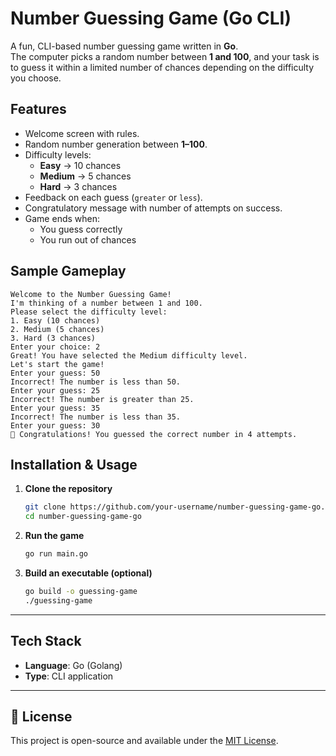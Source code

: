 # Number Guessing Game (Go CLI)

A fun, CLI-based number guessing game written in **Go**.  
The computer picks a random number between **1 and 100**, and your task is to guess it within a limited number of chances depending on the difficulty you choose.

## Features
- Welcome screen with rules.
- Random number generation between **1–100**.
- Difficulty levels:
  - **Easy** → 10 chances  
  - **Medium** → 5 chances  
  - **Hard** → 3 chances  
- Feedback on each guess (`greater` or `less`).
- Congratulatory message with number of attempts on success.
- Game ends when:
  - You guess correctly 
  - You run out of chances 

## Sample Gameplay

```plaintext
Welcome to the Number Guessing Game!
I'm thinking of a number between 1 and 100.
Please select the difficulty level:
1. Easy (10 chances)
2. Medium (5 chances)
3. Hard (3 chances)
Enter your choice: 2
Great! You have selected the Medium difficulty level.
Let's start the game!
Enter your guess: 50
Incorrect! The number is less than 50.
Enter your guess: 25
Incorrect! The number is greater than 25.
Enter your guess: 35
Incorrect! The number is less than 35.
Enter your guess: 30
🎉 Congratulations! You guessed the correct number in 4 attempts.
```

## Installation & Usage

1. **Clone the repository**

   ```bash
   git clone https://github.com/your-username/number-guessing-game-go.git
   cd number-guessing-game-go
   ```

2. **Run the game**

   ```bash
   go run main.go
   ```

3. **Build an executable (optional)**

   ```bash
   go build -o guessing-game
   ./guessing-game
   ```

---



## Tech Stack

* **Language**: Go (Golang)
* **Type**: CLI application

---

## 📜 License

This project is open-source and available under the [MIT License](LICENSE).
